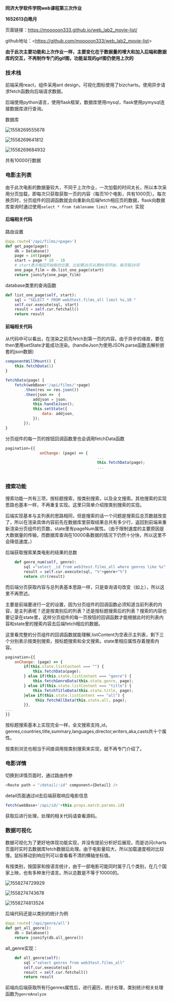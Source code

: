 **同济大学软件学院web课程第三次作业**

**1652613白皓月**

页面链接：<https://mooooon333.github.io/web_lab2_movie-list/>

github地址：<<https://github.com/mooooon333/web_lab2_movie-list>>

**由于此次主要功能和上次作业一样，主要变化在于数据量的增大和加入后端和数据库的交互，不再制作专门的gif图，功能呈现的gif图仍使用上次的**

### 技术栈

前端采用react，组件采用ant design，可视化图标使用了bizcharts。使用异步请求fetch函数向后端请求数据。

后端使用python语言，使用flask框架，数据库使用mysql，flask使用pymysql连接数据库进行查询。

数据库

![1558269555678](D:/照片/markdown/1558269555678.png)

![1558269641812](D:/照片/markdown/1558269641812.png)

![1558269684932](D:/照片/markdown/1558269684932.png)

共有10000行数据



### 电影主列表

由于此次电影的数据量较大，不同于上次作业，一次加载的时间太长，所以本次采用分页加载，即每次只获取获取一页的内容（每页10个电影，共有1000页）。每次换页时，分页组件的回调函数就会向重新向后端fetch相应页的数据，flask向数据库查询时通过使用`select * from tablename limit row,offset `实现

#### 后端相关代码

路由设置

```python
@app.route('/api/films/<page>')
def get_page(page):
    db = Database()
    page = int(page)
    start = page * 10 - 10
    # start表示每回开始取的位置，比如第10页从第90项开始，每页取10项
    one_page_film = db.list_one_page(start)
    return jsonify(one_page_film)
```

 database类里的查询函数

```python
def list_one_page(self, start):
    sql = "SELECT * FROM web3test.films_all limit %s,10 "
    self.cur.execute(sql, start)
    result = self.cur.fetchall()
    return result
```

#### 前端相关代码

从代码中可以看出，在渲染之前先fetch到第一页的内容。由于异步的缘故，要在then里用setState才能成功渲染。(handleJson为使用JSON.parse函数去解析嵌套的json数据)

```javascript
componentWillMount() {
    this.fetchData(1)
}

fetchData(page) {
    fetch(webBase+'/api/films/'+page)
        .then(res => res.json())
        .then(json =>  {
            addjson = json;
            this.handleJson();
            this.setState({
                data: addjson,
            });
        });
}
```

分页组件的每一页的按钮回调函数里也会调用fetchData函数

```js
pagination={{
               onChange: (page) => {
               							...
                                        this.fetchData(page);
                   						...
                                    
```

### 搜索功能

搜索功能一共有三项，按标题搜索，按类别搜索，以及全文搜索。其他搜索的实现思路也基本一样，不再重复实现。这里只简单介绍按类别搜索的实现。

后端实现基本与主列表的思路相同，但是搜索的话一个问题是搜索后总页数就改变了，所以在渲染具体内容前先在数据库里获取结果总共有多少行，返回到前端来重新渲染分页组件的页数，state里有pageNum属性。（由于限制速度的主要原因是大数据量的传输，而数据库查询在10000条数据的情况下仍然十分快，所以这里不会降低速度。）

后端获取搜索某类电影的结果的总数

```python
    def genre_num(self, genre):
        sql ="select _id from web3test.films_all where genres like %s"
        result = self.cur.execute(sql, "%"+genre+"%")
        return str(result)
```

而后端分页获取内容与总列表基本思路一样，只是查询语句改变（如上），所以这里不再赘述。

主要是前端要进行一定的设置，因为分页组件的回调函数必须知道当前列表的内容，是主列表呢？还是按类别后的列表？还是按标题搜索后的列表？搜索的内容也要记录在state里，这样分页组件的每一页按钮的回调函数才能根据此时的列表内容和state里的搜索内容去后端fetch相应的数据。

这里看完整的分页组件的回调函数就能理解,listContent为空表示主列表，剩下三个分别表示按类别搜索，按标题搜索和全文搜索。state里相应属性存着搜索内容。

```javascript
pagination={{
	onChange: (page) => {
		if(this.state.listContent === "") {
			this.fetchData(page);
		} else if(this.state.listContent === "genre") {
			this.fetchGenreData(this.state.genre, page);
		} else if(this.state.listContent === "title") {
			this.fetchTitleData(this.state.title, page);
		}else if(this.state.listContent === "all") {
             this.fetchAllData(this.state.all, page);
        }},
...
}}
```

按标题搜索基本上实现完全一样，全文搜索支持_id，genres,countries,title,summary,languages,director,writers,aka,casts共十个属性。

按类别浏览也相当于间接调用按类别搜索来实现，就不再专门介绍了。

### 电影详情

切换到详情页面时，通过路由传参

```javascript
<Route path = "/detail/:id" component={Detail} />
```
detail页面通过id去后端获取响应电影信息
```javascript
fetch(webBase+'/api/id/'+this.props.match.params.id)
```

获取后进行处理，处理的相关代码请查看源码。

### 数据可视化

数据可视化为了更好地体现功能实现，并没有提前分析好后展现，而是访问charts页面时实时去数据库fetch数据后处理。由于电影量较大，所以加载速度相对比较慢。鼠标移动到响应列可以查看看不清的横轴坐标值。

有按类别，按国家和按语言统计，由于一部电影可能同时属于几个类别，在几个国家上映，也有多种发行语言。所以总数是不等于10000的。

![1558274729929](D:/照片/markdown/1558274729929.png)

![1558274743678](D:/照片/markdown/1558274743678.png)

![1558274813524](D:/照片/markdown/1558274813524.png)

后端代码还是以类别的统计为例

```python
@app.route('/api/genre/all')
def get_all_genre():
    db = Database()
    return jsonify(db.all_genre())
```
all_genre实现：
```python
    def all_genre(self):
        sql ="select genres from web3test.films_all"
        self.cur.execute(sql)
        result = self.cur.fetchall()
        return result
```

前端向后端获取所有行genres属性后，进行遍历，统计处理，类别统计相关处理函数为`genreAnalyze`
